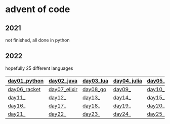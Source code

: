 # advent of code

## 2021

not finished, all done in python

## 2022

hopefully 25 different languages


| <a href="https://github.com/43-50ph14/advent_of_code/blob/master/2022/day01/a01.py">day01_python</a> | <a href="https://github.com/43-50ph14/advent_of_code/blob/master/2022/day02/a01.java">day02_java</a> | <a href="https://github.com/43-50ph14/advent_of_code/blob/master/2022/day03/a01.lua">day03_lua</a> | <a href="https://github.com/43-50ph14/advent_of_code/blob/master/2022/day04/a01.jl">day04_julia</a> | <a href="https://github.com/43-50ph14/advent_of_code/blob/master/2022/day05/a01.php">day05_php</a> |
| ---   | --- | --- | --- | --- |
| <a href="https://github.com/43-50ph14/advent_of_code/blob/master/2022/day06/a01">day06_racket</a> | <a href="https://github.com/43-50ph14/advent_of_code/blob/master/2022/day07/a01.exs">day07_elixir</a> | <a href="https://github.com/43-50ph14/advent_of_code/blob/master/2022/day08/a01.go">day08_go</a> | <a href="">day09_</a> | <a href="">day10_</a> |
| <a href="">day11_</a> | <a href="">day12_</a> | <a href="">day13_</a> | <a href="">day14_</a> | <a href="">day15_</a> |
| <a href="">day16_</a> | <a href="">day17_</a> | <a href="">day18_</a> | <a href="">day19_</a> | <a href="">day20_</a> |
| <a href="">day21_</a> | <a href="">day22_</a> | <a href="">day23_</a> | <a href="">day24_</a> | <a href="">day25_</a> |
